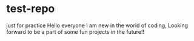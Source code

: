 # test-repo
just for practice
Hello everyone I am new in the world of coding, Looking forward to be a part of some fun projects in the future!!
